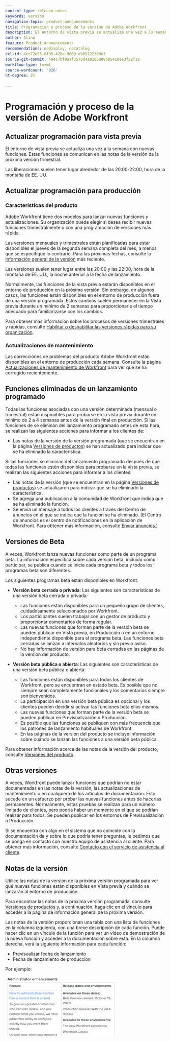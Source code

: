 ```yaml
---
content-type: release-notes
keywords: versión
navigation-topic: product-announcements
title: Programación y proceso de la versión de Adobe Workfront
description: El entorno de vista previa se actualiza una vez a la semana con nuevas funciones. Estas funciones se comunican en las notas de la versión de la próxima versión trimestral.
author: Alina
feature: Product Announcements
recommendations: noDisplay, noCatalog
exl-id: 4cc72e55-8105-420a-9609-e965222399e3
source-git-commit: 494c7bf8aaf3570d4a01b5e88b85410ee3f52f18
workflow-type: tm+mt
source-wordcount: '926'
ht-degree: 2%

---
```


# Programación y proceso de la versión de Adobe Workfront

## Actualizar programación para vista previa

El entorno de vista previa se actualiza una vez a la semana con nuevas funciones. Estas funciones se comunican en las notas de la versión de la próxima versión trimestral.

Las liberaciones suelen tener lugar alrededor de las 20:00-22:00, hora de la montaña de EE. UU.

## Actualizar programación para producción

### Características del producto


Adobe Workfront tiene dos modelos para lanzar nuevas funciones y actualizaciones. Su organización puede elegir si desea recibir nuevas funciones trimestralmente o con una programación de versiones más rápida.

Las versiones mensuales y trimestrales están planificadas para estar disponibles el jueves de la segunda semana completa del mes, a menos que se especifique lo contrario. Para las próximas fechas, consulte la [Información general de la versión](/help/quicksilver/product-announcements/product-releases/product-releases.md) más reciente.

Las versiones suelen tener lugar entre las 20:00 y las 22:00, hora de la montaña de EE. UU., la noche anterior a la fecha de lanzamiento.

Normalmente, las funciones de la vista previa estarán disponibles en el entorno de producción en la próxima versión. Sin embargo, en algunos casos, las funciones están disponibles en el entorno de producción fuera de una versión programada. Estos cambios suelen permanecer en la Vista previa durante un mínimo de 2 semanas para proporcionarle el tiempo adecuado para familiarizarse con los cambios.

Para obtener más información sobre los procesos de versiones trimestrales y rápidas, consulte [Habilitar o deshabilitar las versiones rápidas para su organización](/help/quicksilver/administration-and-setup/set-up-workfront/configure-system-defaults/enable-fast-release-process.md).

### Actualizaciones de mantenimiento

Las correcciones de problemas del producto Adobe Workfront están disponibles en el entorno de producción cada semana. Consulte la página [Actualizaciones de mantenimiento de Workfront](https://experienceleague.adobe.com/docs/workfront-known-issues/releases/current-updates.html?lang=es) para ver qué se ha corregido recientemente.

## Funciones eliminadas de un lanzamiento programado

Todas las funciones asociadas con una versión determinada (mensual o trimestral) están disponibles para probarse en la vista previa durante un mínimo de 2 a 4 semanas antes de la versión final en producción. Si las funciones de se eliminan del lanzamiento programado antes de esta hora, se realizan las siguientes acciones para informar a los clientes de:

* Las notas de la versión de la versión programada (que se encuentran en la página [Versiones de productos](../../product-announcements/product-releases/product-releases.md)) se han actualizado para indicar que se ha eliminado la característica.

Si las funciones se eliminan del lanzamiento programado después de que todas las funciones estén disponibles para probarse en la vista previa, se realizan las siguientes acciones para informar a los clientes:

* Las notas de la versión (que se encuentran en la página [Versiones de productos](../../product-announcements/product-releases/product-releases.md)) se actualizaron para indicar que se ha eliminado la característica.
* Se agrega una publicación a la comunidad de Workfront que indica que se ha eliminado la función.
* Se envía un mensaje a todos los clientes a través del Centro de anuncios en el que se indica que la función se ha eliminado. (El Centro de anuncios es el centro de notificaciones en la aplicación de Workfront. Para obtener más información, consulte [Enviar anuncios](../../administration-and-setup/get-started-wf-administration/view-send-announcements.md).)

## Versiones de Beta

A veces, Workfront lanza nuevas funciones como parte de un programa beta.
La información específica sobre cada versión beta, incluido cómo participar, se publica cuando se inicia cada programa beta y todos los programas beta son diferentes.

Los siguientes programas beta están disponibles en Workfront:

* **Versión beta cerrada o privada**: Las siguientes son características de una versión beta cerrada o privada:

   * Las funciones están disponibles para un pequeño grupo de clientes, cuidadosamente seleccionados por Workfront.
   * Los participantes suelen trabajar con un gestor de producto y proporcionar comentarios de forma regular.
   * Las nuevas funciones que forman parte de la versión beta se pueden publicar en Vista previa, en Producción o en un entorno independiente disponible para el programa beta. Las funciones beta cerradas se lanzan a intervalos aleatorios y sin previo aviso.
   * No hay información de versión para beta cerradas en las páginas de la versión del producto.

* **Versión beta pública o abierta**: Las siguientes son características de una versión beta pública o abierta:

   * Las funciones están disponibles para todos los clientes de Workfront, pero se encuentran en estado beta. Es posible que no siempre sean completamente funcionales y los comentarios siempre son bienvenidos.
   * La participación en una versión beta pública es opcional y los clientes pueden decidir si activar las funciones beta ellos mismos.
   * Las nuevas funciones que forman parte de la versión beta se pueden publicar en Previsualización o Producción.
   * Es posible que las funciones se publiquen con más frecuencia que los patrones de lanzamiento habituales de Workfront.
   * En las páginas de la versión del producto se incluye información sobre cuándo se lanzan las funciones a una versión beta pública.

Para obtener información acerca de las notas de la versión del producto, consulte [Versiones del producto](../../product-announcements/product-releases/product-releases.md).

## Otras versiones

A veces, Workfront puede lanzar funciones que podrían no estar documentadas en las notas de la versión, las actualizaciones de mantenimiento o en cualquiera de los artículos de documentación. Esto sucede en un esfuerzo por probar las nuevas funciones antes de hacerlas permanentes. Normalmente, estas pruebas se realizan para un número limitado de clientes, pero podría haber un momento en el que se podrían realizar para todos. Se pueden publicar en los entornos de Previsualización o Producción.

Si se encuentra con algo en el sistema que no coincide con la documentación de y sobre lo que podría tener preguntas, le pedimos que se ponga en contacto con nuestro equipo de asistencia al cliente. Para obtener más información, consulte [Contacto con el servicio de asistencia al cliente](../../workfront-basics/tips-tricks-and-troubleshooting/contact-customer-support.md).

## Notas de la versión

Utilice las notas de la versión de la próxima versión programada para ver qué nuevas funciones están disponibles en Vista previa y cuándo se lanzarán al entorno de producción.

Para encontrar las notas de la próxima versión programada, consulte [Versiones de productos](../../product-announcements/product-releases/product-releases.md) y, a continuación, haga clic en el vínculo para acceder a la página de información general de la próxima versión.

Las notas de la versión proporcionan una tabla con una lista de funciones en la columna izquierda, con una breve descripción de cada función. Puede hacer clic en un vínculo de la función para ver un vídeo de demostración de la nueva función y acceder a la documentación sobre esta. En la columna derecha, verá la siguiente información para cada función:

* Previsualizar fecha de lanzamiento
* Fecha de lanzamiento de producción

Por ejemplo:

![Ejemplo de nota de la versión](assets/release-notes-350x189.png)
